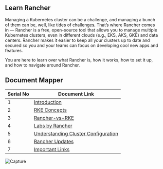 ## Learn Rancher

Managing a Kubernetes cluster can be a challenge, and managing a bunch of them can be, well, like tides of challenges. That’s where Rancher comes in — Rancher is a free, open-source tool that allows you to manage multiple Kubernetes clusters, even in different clouds (e.g., EKS, AKS, GKE) and data centers. Rancher makes it easier to keep all your clusters up to date and secured so you and your teams can focus on developing cool new apps and features.

You are here to learn over what Rancher is, how it works, how to set it up, and how to navigate around Rancher.





## Document Mapper

| Serial No | Document Link |
| ------ | ------ |
| 1 | [Introduction][PlDa] |
| 2 | [RKE Concepts][PlDb] |
| 3 | [Rancher-vs-RKE][PlDc]
| 4 | [Labs by Rancher][PlDd]
| 5 | [Understanding Cluster Configuration][PlDe]
| 6 | [Rancher Updates][PlDf]
| 7 | [Important Links][PlDg]

[PlDa]: <./Rancher/Introduction.md>
[PlDb]: <./Rancher/RKE Concepts.md>
[PlDc]: <./Rancher/Rancher-vs-RKE.md>
[PlDd]: <./Rancher/Labs by Rancher.md>
[PlDe]: <./Rancher/Understanding Cluster Configuration.md>
[PlDf]: <./Rancher/Rancher Updatesn.md>
[PlDg]: <./Rancher/Links.md>


![Capture](https://github.com/ashrafkgit/Rancher/assets/134578702/0eea8136-34b2-4169-9de2-ddb83c458a0c)









